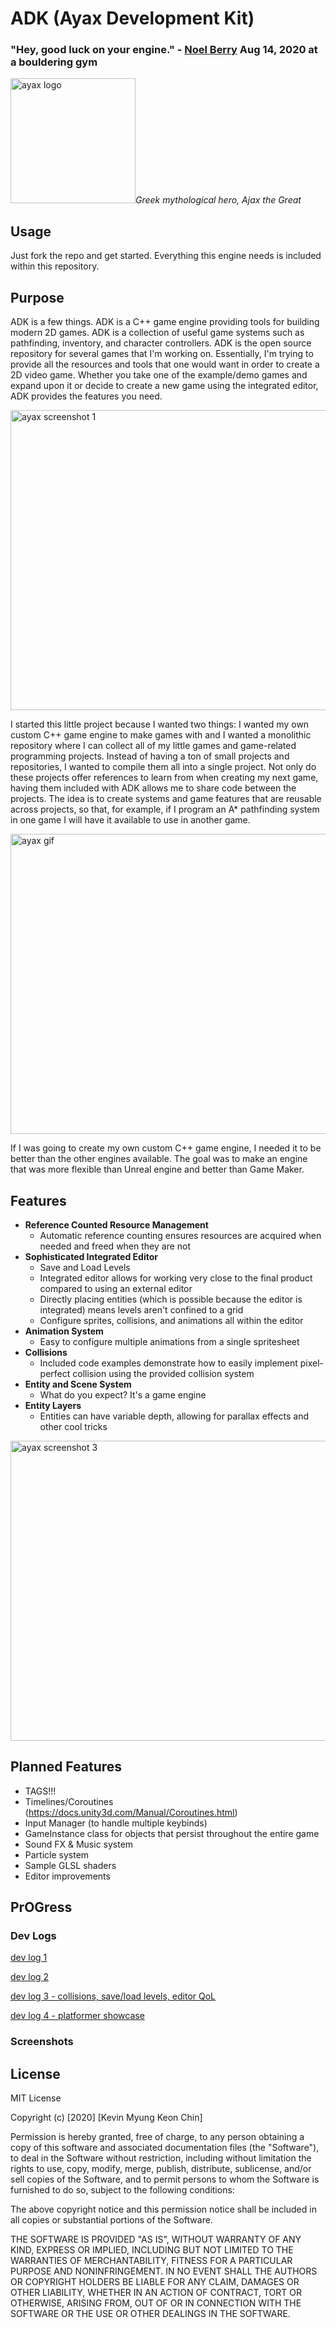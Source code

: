 # ADK (Ayax Development Kit)

### "Hey, good luck on your engine." - [Noel Berry](https://twitter.com/NoelFB) Aug 14, 2020 at a bouldering gym

<img src="https://i.imgur.com/4ze1jne.png" alt="ayax logo" width="200" height="200">*Greek mythological hero, Ajax the Great*

## Usage
Just fork the repo and get started. Everything this engine needs is included within this repository.

## Purpose
ADK is a few things. ADK is a C++ game engine providing tools for building modern 2D games. ADK is a collection of useful game systems such as pathfinding, inventory, and character controllers. ADK is the open source repository for several games that I'm working on. Essentially, I'm trying to provide all the resources and tools that one would want in order to create a 2D video game. Whether you take one of the example/demo games and expand upon it or decide to create a new game using the integrated editor, ADK provides the features you need.

<img src="https://i.imgur.com/HRosCqM.png" alt="ayax screenshot 1" width="854" height="480">

I started this little project because I wanted two things: I wanted my own custom C++ game engine to make games with and I wanted a monolithic repository where I can collect all of my little games and game-related programming projects. Instead of having a ton of small projects and repositories, I wanted to compile them all into a single project. Not only do these projects offer references to learn from when creating my next game, having them included with ADK allows me to share code between the projects. The idea is to create systems and game features that are reusable across projects, so that, for example, if I program an A* pathfinding system in one game I will have it available to use in another game.

<img src="https://media3.giphy.com/media/P8blTBGB0RCX5EJLO3/giphy.gif" alt="ayax gif" width="854" height="480">

If I was going to create my own custom C++ game engine, I needed it to be better than the other engines available. The goal was to make an engine that was more flexible than Unreal engine and better than Game Maker.

## Features
- **Reference Counted Resource Management**
  - Automatic reference counting ensures resources are acquired when needed and freed when they are not
- **Sophisticated Integrated Editor**
  - Save and Load Levels
  - Integrated editor allows for working very close to the final product compared to using an external editor
  - Directly placing entities (which is possible because the editor is integrated) means levels aren't confined to a grid
  - Configure sprites, collisions, and animations all within the editor
- **Animation System**
  - Easy to configure multiple animations from a single spritesheet
- **Collisions**
  - Included code examples demonstrate how to easily implement pixel-perfect collision using the provided collision system
- **Entity and Scene System**
  - What do you expect? It's a game engine
- **Entity Layers**
  - Entities can have variable depth, allowing for parallax effects and other cool tricks

<img src="https://i.imgur.com/Fl24SvW.png" alt="ayax screenshot 3" width="854" height="480">

## Planned Features
- TAGS!!!
- Timelines/Coroutines (https://docs.unity3d.com/Manual/Coroutines.html)
- Input Manager (to handle multiple keybinds)
- GameInstance class for objects that persist throughout the entire game
- Sound FX & Music system
- Particle system
- Sample GLSL shaders
- Editor improvements


## PrOGress
### Dev Logs
[dev log 1](https://www.youtube.com/watch?v=1ZRrF1_dG0k)

[dev log 2](https://www.youtube.com/watch?v=EzYcopM69Xs)

[dev log 3 - collisions, save/load levels, editor QoL](https://www.youtube.com/watch?v=4mECFvIHDDg)

[dev log 4 - platformer showcase](https://www.youtube.com/watch?v=YY4cDHtUP5A)

### Screenshots


## License

MIT License

Copyright (c) [2020] [Kevin Myung Keon Chin]

Permission is hereby granted, free of charge, to any person obtaining a copy
of this software and associated documentation files (the "Software"), to deal
in the Software without restriction, including without limitation the rights
to use, copy, modify, merge, publish, distribute, sublicense, and/or sell
copies of the Software, and to permit persons to whom the Software is
furnished to do so, subject to the following conditions:

The above copyright notice and this permission notice shall be included in all
copies or substantial portions of the Software.

THE SOFTWARE IS PROVIDED "AS IS", WITHOUT WARRANTY OF ANY KIND, EXPRESS OR
IMPLIED, INCLUDING BUT NOT LIMITED TO THE WARRANTIES OF MERCHANTABILITY,
FITNESS FOR A PARTICULAR PURPOSE AND NONINFRINGEMENT. IN NO EVENT SHALL THE
AUTHORS OR COPYRIGHT HOLDERS BE LIABLE FOR ANY CLAIM, DAMAGES OR OTHER
LIABILITY, WHETHER IN AN ACTION OF CONTRACT, TORT OR OTHERWISE, ARISING FROM,
OUT OF OR IN CONNECTION WITH THE SOFTWARE OR THE USE OR OTHER DEALINGS IN THE
SOFTWARE.
